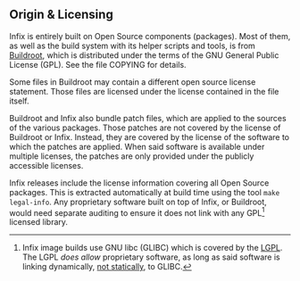 Origin & Licensing
------------------

Infix is entirely built on Open Source components (packages).  Most of
them, as well as the build system with its helper scripts and tools, is
from [Buildroot][1], which is distributed under the terms of the GNU
General Public License (GPL).  See the file COPYING for details.

Some files in Buildroot may contain a different open source license
statement.  Those files are licensed under the license contained in the
file itself.

Buildroot and Infix also bundle patch files, which are applied to the
sources of the various packages.  Those patches are not covered by the
license of Buildroot or Infix.  Instead, they are covered by the license
of the software to which the patches are applied.  When said software is
available under multiple licenses, the patches are only provided under
the publicly accessible licenses.

Infix releases include the license information covering all Open Source
packages.  This is extracted automatically at build time using the tool
`make legal-info`.  Any proprietary software built on top of Infix, or
Buildroot, would need separate auditing to ensure it does not link with
any GPL[^1] licensed library.

[^1]: Infix image builds use GNU libc (GLIBC) which is covered by the
	[LGPL][3].  The LGPL *does allow* proprietary software, as long as
	said software is linking dynamically, [not statically][2], to GLIBC.

[1]: https://buildroot.org/
[2]: https://lwn.net/Articles/117972/
[3]: https://en.wikipedia.org/wiki/GNU_Lesser_General_Public_License
